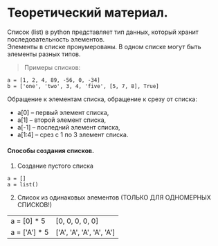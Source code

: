 # Теоретический материал.
Список (list) в python представляет тип данных, который хранит последовательность элементов.<br>
Элементы в списке пронумерованы. В одном списке могут быть элементы разных типов.<br>

> Примеры списков:
```
a = [1, 2, 4, 89, -56, 0, -34]
b = ['one', 'two', 3, 4, 'five', [5, 7, 8], True]
```
Обращение к элементам списка, обращение к срезу от списка:

- a[0] – первый элемент списка,
- a[1] – второй элемент списка,
- a[-1] – последний элемент списка,
- a[1:4] – срез с 1 по 3 элемент списка.

#### Способы создания списков.
1. Создание пустого списка
```
a = []
a = list()
```
2. Список из одинаковых элементов (ТОЛЬКО ДЛЯ ОДНОМЕРНЫХ СПИСКОВ!)

|   |   |
|---|---|
|a = [0] * 5   | [0, 0, 0, 0, 0] |
|a = ['A'] * 5 | ['A', 'A', 'A', 'A', 'A'] |




